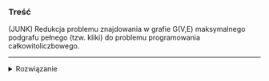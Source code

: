 ### Treść
(JUNK)
Redukcja problemu znajdowania w grafie G(V,E) maksymalnego podgrafu pełnego (tzw. kliki) do problemu programowania całkowitoliczbowego.

------
<details><summary>Rozwiązanie</summary>
<p>

